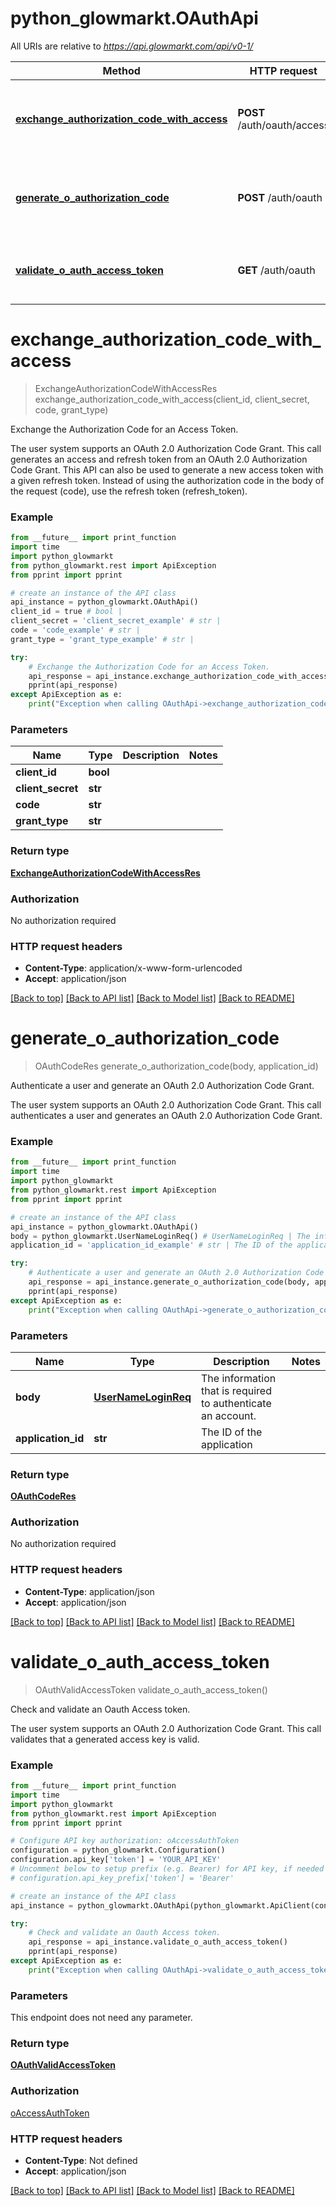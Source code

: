 # python_glowmarkt.OAuthApi

All URIs are relative to *https://api.glowmarkt.com/api/v0-1/*

Method | HTTP request | Description
------------- | ------------- | -------------
[**exchange_authorization_code_with_access**](OAuthApi.md#exchange_authorization_code_with_access) | **POST** /auth/oauth/access | Exchange the Authorization Code for an Access Token.
[**generate_o_authorization_code**](OAuthApi.md#generate_o_authorization_code) | **POST** /auth/oauth | Authenticate a user and generate an OAuth 2.0 Authorization Code Grant.
[**validate_o_auth_access_token**](OAuthApi.md#validate_o_auth_access_token) | **GET** /auth/oauth | Check and validate an Oauth Access token.

# **exchange_authorization_code_with_access**
> ExchangeAuthorizationCodeWithAccessRes exchange_authorization_code_with_access(client_id, client_secret, code, grant_type)

Exchange the Authorization Code for an Access Token.

The user system supports an OAuth 2.0 Authorization Code Grant. This call generates an access and refresh token from an OAuth 2.0 Authorization Code Grant. This API can also be used to generate a new access token with a given refresh token. Instead of using the authorization code in the body of the request (code), use the refresh token (refresh_token).

### Example
```python
from __future__ import print_function
import time
import python_glowmarkt
from python_glowmarkt.rest import ApiException
from pprint import pprint

# create an instance of the API class
api_instance = python_glowmarkt.OAuthApi()
client_id = true # bool |
client_secret = 'client_secret_example' # str |
code = 'code_example' # str |
grant_type = 'grant_type_example' # str |

try:
    # Exchange the Authorization Code for an Access Token.
    api_response = api_instance.exchange_authorization_code_with_access(client_id, client_secret, code, grant_type)
    pprint(api_response)
except ApiException as e:
    print("Exception when calling OAuthApi->exchange_authorization_code_with_access: %s\n" % e)
```

### Parameters

Name | Type | Description  | Notes
------------- | ------------- | ------------- | -------------
 **client_id** | **bool**|  |
 **client_secret** | **str**|  |
 **code** | **str**|  |
 **grant_type** | **str**|  |

### Return type

[**ExchangeAuthorizationCodeWithAccessRes**](ExchangeAuthorizationCodeWithAccessRes.md)

### Authorization

No authorization required

### HTTP request headers

 - **Content-Type**: application/x-www-form-urlencoded
 - **Accept**: application/json

[[Back to top]](#) [[Back to API list]](../README.md#documentation-for-api-endpoints) [[Back to Model list]](../README.md#documentation-for-models) [[Back to README]](../README.md)

# **generate_o_authorization_code**
> OAuthCodeRes generate_o_authorization_code(body, application_id)

Authenticate a user and generate an OAuth 2.0 Authorization Code Grant.

The user system supports an OAuth 2.0 Authorization Code Grant. This call authenticates a user and generates an OAuth 2.0 Authorization Code Grant.

### Example
```python
from __future__ import print_function
import time
import python_glowmarkt
from python_glowmarkt.rest import ApiException
from pprint import pprint

# create an instance of the API class
api_instance = python_glowmarkt.OAuthApi()
body = python_glowmarkt.UserNameLoginReq() # UserNameLoginReq | The information that is required to authenticate an account.
application_id = 'application_id_example' # str | The ID of the application

try:
    # Authenticate a user and generate an OAuth 2.0 Authorization Code Grant.
    api_response = api_instance.generate_o_authorization_code(body, application_id)
    pprint(api_response)
except ApiException as e:
    print("Exception when calling OAuthApi->generate_o_authorization_code: %s\n" % e)
```

### Parameters

Name | Type | Description  | Notes
------------- | ------------- | ------------- | -------------
 **body** | [**UserNameLoginReq**](UserNameLoginReq.md)| The information that is required to authenticate an account. |
 **application_id** | **str**| The ID of the application |

### Return type

[**OAuthCodeRes**](OAuthCodeRes.md)

### Authorization

No authorization required

### HTTP request headers

 - **Content-Type**: application/json
 - **Accept**: application/json

[[Back to top]](#) [[Back to API list]](../README.md#documentation-for-api-endpoints) [[Back to Model list]](../README.md#documentation-for-models) [[Back to README]](../README.md)

# **validate_o_auth_access_token**
> OAuthValidAccessToken validate_o_auth_access_token()

Check and validate an Oauth Access token.

The user system supports an OAuth 2.0 Authorization Code Grant. This call validates that a generated access key is valid.

### Example
```python
from __future__ import print_function
import time
import python_glowmarkt
from python_glowmarkt.rest import ApiException
from pprint import pprint

# Configure API key authorization: oAccessAuthToken
configuration = python_glowmarkt.Configuration()
configuration.api_key['token'] = 'YOUR_API_KEY'
# Uncomment below to setup prefix (e.g. Bearer) for API key, if needed
# configuration.api_key_prefix['token'] = 'Bearer'

# create an instance of the API class
api_instance = python_glowmarkt.OAuthApi(python_glowmarkt.ApiClient(configuration))

try:
    # Check and validate an Oauth Access token.
    api_response = api_instance.validate_o_auth_access_token()
    pprint(api_response)
except ApiException as e:
    print("Exception when calling OAuthApi->validate_o_auth_access_token: %s\n" % e)
```

### Parameters
This endpoint does not need any parameter.

### Return type

[**OAuthValidAccessToken**](OAuthValidAccessToken.md)

### Authorization

[oAccessAuthToken](../README.md#oAccessAuthToken)

### HTTP request headers

 - **Content-Type**: Not defined
 - **Accept**: application/json

[[Back to top]](#) [[Back to API list]](../README.md#documentation-for-api-endpoints) [[Back to Model list]](../README.md#documentation-for-models) [[Back to README]](../README.md)
